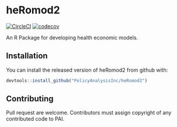 
# heRomod2

<!-- badges: start -->
[![CircleCI](https://circleci.com/gh/PolicyAnalysisInc/heRomod2/tree/main.svg?style=svg)](https://circleci.com/gh/PolicyAnalysisInc/heRomod2/tree/main)
[![codecov](https://codecov.io/gh/PolicyAnalysisInc/heRomod2/branch/main/graph/badge.svg?token=DJEVZWERGF)](https://codecov.io/gh/PolicyAnalysisInc/heRomod2)
<!-- badges: end -->

An R Package for developing health economic models.

## Installation

You can install the released version of heRomod2 from github with:

``` r
devtools::install_github("PolicyAnalysisInc/heRomod2")
```


## Contributing

Pull request are welcome. Contributors must assign copyright of any contributed code to PAI.

